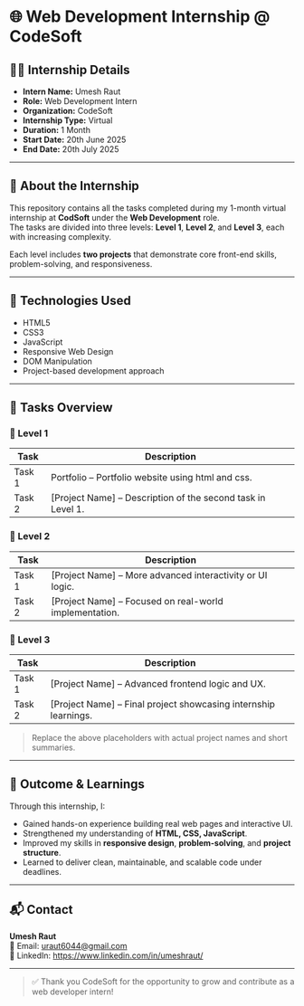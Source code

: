 # 🌐 Web Development Internship @ CodeSoft

## 👨‍💻 Internship Details

- **Intern Name:** Umesh Raut  
- **Role:** Web Development Intern  
- **Organization:** CodeSoft  
- **Internship Type:** Virtual  
- **Duration:** 1 Month  
- **Start Date:** 20th June 2025  
- **End Date:** 20th July 2025

---

## 🧠 About the Internship

This repository contains all the tasks completed during my 1-month virtual internship at **CodSoft** under the **Web Development** role.  
The tasks are divided into three levels: **Level 1**, **Level 2**, and **Level 3**, each with increasing complexity.  

Each level includes **two projects** that demonstrate core front-end skills, problem-solving, and responsiveness.

---


## 🔧 Technologies Used

- HTML5  
- CSS3  
- JavaScript  
- Responsive Web Design  
- DOM Manipulation  
- Project-based development approach

---

## 🚀 Tasks Overview

### 📌 Level 1
| Task | Description |
|------|-------------|
| Task 1 | Portfolio – Portfolio website using html and css. |
| Task 2 | [Project Name] – Description of the second task in Level 1. |

### 📌 Level 2
| Task | Description |
|------|-------------|
| Task 1 | [Project Name] – More advanced interactivity or UI logic. |
| Task 2 | [Project Name] – Focused on real-world implementation. |

### 📌 Level 3
| Task | Description |
|------|-------------|
| Task 1 | [Project Name] – Advanced frontend logic and UX. |
| Task 2 | [Project Name] – Final project showcasing internship learnings. |

> Replace the above placeholders with actual project names and short summaries.

---

## 🏁 Outcome & Learnings

Through this internship, I:
- Gained hands-on experience building real web pages and interactive UI.
- Strengthened my understanding of **HTML, CSS, JavaScript**.
- Improved my skills in **responsive design**, **problem-solving**, and **project structure**.
- Learned to deliver clean, maintainable, and scalable code under deadlines.

---

## 📬 Contact

**Umesh Raut**  
📧 Email: uraut6044@gmail.com  
💼 LinkedIn: https://www.linkedin.com/in/umeshraut/

---

> ✅ Thank you CodeSoft for the opportunity to grow and contribute as a web developer intern!
